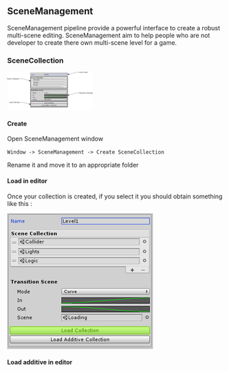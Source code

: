 ## SceneManagement

SceneManagement pipeline provide a powerful interface to create a robust multi-scene editing. SceneManagement aim to help people who are not developer to create there own multi-scene level for a game.

### SceneCollection

![SceneCollection panel](https://github.com/Nicolas-Constanty/UnityTools/blob/master/images/SceneCollectionPanel.png)

#### Create

Open SceneManagement window
```
Window -> SceneManagement -> Create SceneCollection
```

Rename it and move it to an appropriate folder

#### Load in editor

Once your collection is created, if you select it you should obtain something like this :

![Capture load collection](https://github.com/Nicolas-Constanty/UnityTools/blob/master/images/SceneCollection-LoadCollection.png)


#### Load additive in editor
